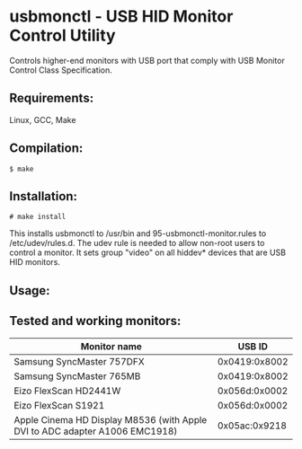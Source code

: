 usbmonctl - USB HID Monitor Control Utility
===========================================

Controls higher-end monitors with USB port that comply with USB Monitor Control Class Specification.

Requirements:
-------------
Linux, GCC, Make

Compilation:
------------
    $ make

Installation:
-------------
    # make install

This installs usbmonctl to /usr/bin and 95-usbmonctl-monitor.rules to
/etc/udev/rules.d.
The udev rule is needed to allow non-root users to control a monitor. It sets
group "video" on all hiddev* devices that are USB HID monitors.

Usage:
------

Tested and working monitors:
----------------------------

Monitor name                                                                | USB ID
--------------------------------------------------------------------------- |-----------------
Samsung SyncMaster 757DFX                                                   | 0x0419:0x8002
Samsung SyncMaster 765MB                                                    | 0x0419:0x8002
Eizo FlexScan HD2441W                                                       | 0x056d:0x0002
Eizo FlexScan S1921                                                         | 0x056d:0x0002
Apple Cinema HD Display M8536 (with Apple DVI to ADC adapter A1006 EMC1918) | 0x05ac:0x9218
